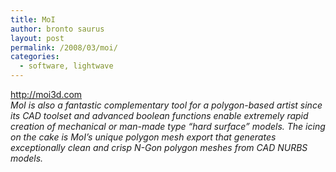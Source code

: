 ```yaml
---
title: MoI
author: bronto saurus
layout: post
permalink: /2008/03/moi/
categories:
  - software, lightwave
---
```

<a href="http://moi3d.com" target="_blank" >http://moi3d.com</a>  
*MoI is also a fantastic complementary tool for a polygon-based artist since its CAD toolset and advanced boolean functions enable extremely rapid creation of mechanical or man-made type “hard surface” models. The icing on the cake is MoI’s unique polygon mesh export that generates exceptionally clean and crisp N-Gon polygon meshes from CAD NURBS models.*